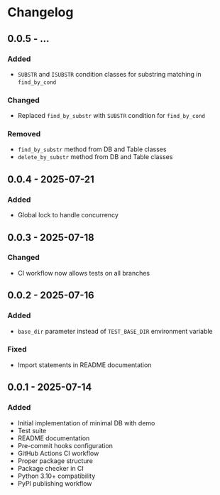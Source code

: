 # Changelog

## 0.0.5 - ...

### Added
- `SUBSTR` and `ISUBSTR` condition classes for substring matching in `find_by_cond`

### Changed
- Replaced `find_by_substr` with `SUBSTR` condition for `find_by_cond`

### Removed
- `find_by_substr` method from DB and Table classes
- `delete_by_substr` method from DB and Table classes

## 0.0.4 - 2025-07-21

### Added
- Global lock to handle concurrency

## 0.0.3 - 2025-07-18

### Changed
- CI workflow now allows tests on all branches

## 0.0.2 - 2025-07-16

### Added
- `base_dir` parameter instead of `TEST_BASE_DIR` environment variable

### Fixed
- Import statements in README documentation

## 0.0.1 - 2025-07-14

### Added
- Initial implementation of minimal DB with demo
- Test suite
- README documentation
- Pre-commit hooks configuration
- GitHub Actions CI workflow
- Proper package structure
- Package checker in CI
- Python 3.10+ compatibility
- PyPI publishing workflow
